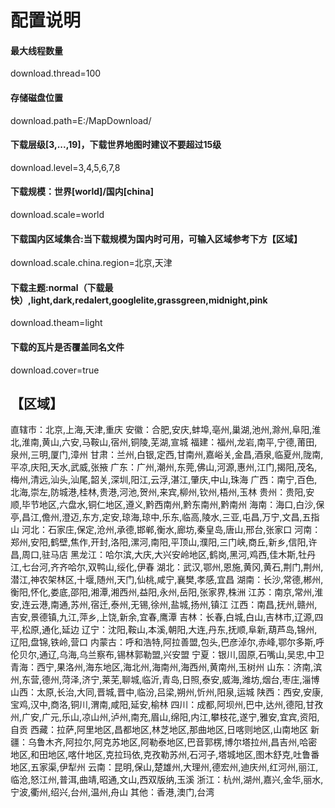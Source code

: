 # 配置说明
#### 最大线程数量
download.thread=100
#### 存储磁盘位置
download.path=E:/MapDownload/
#### 下载层级[3,...,19]，下载世界地图时建议不要超过15级
download.level=3,4,5,6,7,8
#### 下载规模：世界[world]/国内[china]
download.scale=world
#### 下载国内区域集合:当下载规模为国内时可用，可输入区域参考下方【区域】
download.scale.china.region=北京,天津
#### 下载主题:normal（下载最快）,light,dark,redalert,googlelite,grassgreen,midnight,pink
download.theam=light
#### 下载的瓦片是否覆盖同名文件
download.cover=true

## 【区域】
直辖市：北京,上海,天津,重庆
安徽：合肥,安庆,蚌埠,亳州,巢湖,池州,滁州,阜阳,淮北,淮南,黄山,六安,马鞍山,宿州,铜陵,芜湖,宣城
福建：福州,龙岩,南平,宁德,莆田,泉州,三明,厦门,漳州
甘肃：兰州,白银,定西,甘南州,嘉峪关,金昌,酒泉,临夏州,陇南,平凉,庆阳,天水,武威,张掖
广东：广州,潮州,东莞,佛山,河源,惠州,江门,揭阳,茂名,梅州,清远,汕头,汕尾,韶关,深圳,阳江,云浮,湛江,肇庆,中山,珠海
广西：南宁,百色,北海,崇左,防城港,桂林,贵港,河池,贺州,来宾,柳州,钦州,梧州,玉林
贵州：贵阳,安顺,毕节地区,六盘水,铜仁地区,遵义,黔西南州,黔东南州,黔南州
海南：海口,白沙,保亭,昌江,儋州,澄迈,东方,定安,琼海,琼中,乐东,临高,陵水,三亚,屯昌,万宁,文昌,五指山
河北：石家庄,保定,沧州,承德,邯郸,衡水,廊坊,秦皇岛,唐山,邢台,张家口
河南：郑州,安阳,鹤壁,焦作,开封,洛阳,漯河,南阳,平顶山,濮阳,三门峡,商丘,新乡,信阳,许昌,周口,驻马店
黑龙江：哈尔滨,大庆,大兴安岭地区,鹤岗,黑河,鸡西,佳木斯,牡丹江,七台河,齐齐哈尔,双鸭山,绥化,伊春
湖北：武汉,鄂州,恩施,黄冈,黄石,荆门,荆州,潜江,神农架林区,十堰,随州,天门,仙桃,咸宁,襄樊,孝感,宜昌
湖南：长沙,常德,郴州,衡阳,怀化,娄底,邵阳,湘潭,湘西州,益阳,永州,岳阳,张家界,株洲
江苏：南京,常州,淮安,连云港,南通,苏州,宿迁,泰州,无锡,徐州,盐城,扬州,镇江
江西：南昌,抚州,赣州,吉安,景德镇,九江,萍乡,上饶,新余,宜春,鹰潭
吉林：长春,白城,白山,吉林市,辽源,四平,松原,通化,延边
辽宁：沈阳,鞍山,本溪,朝阳,大连,丹东,抚顺,阜新,葫芦岛,锦州,辽阳,盘锦,铁岭,营口
内蒙古：呼和浩特,阿拉善盟,包头,巴彦淖尔,赤峰,鄂尔多斯,呼伦贝尔,通辽,乌海,乌兰察布,锡林郭勒盟,兴安盟
宁夏：银川,固原,石嘴山,吴忠,中卫
青海：西宁,果洛州,海东地区,海北州,海南州,海西州,黄南州,玉树州
山东：济南,滨州,东营,德州,菏泽,济宁,莱芜,聊城,临沂,青岛,日照,泰安,威海,潍坊,烟台,枣庄,淄博
山西：太原,长治,大同,晋城,晋中,临汾,吕梁,朔州,忻州,阳泉,运城
陕西：西安,安康,宝鸡,汉中,商洛,铜川,渭南,咸阳,延安,榆林
四川：成都,阿坝州,巴中,达州,德阳,甘孜州,广安,广元,乐山,凉山州,泸州,南充,眉山,绵阳,内江,攀枝花,遂宁,雅安,宜宾,资阳,自贡
西藏：拉萨,阿里地区,昌都地区,林芝地区,那曲地区,日喀则地区,山南地区
新疆：乌鲁木齐,阿拉尔,阿克苏地区,阿勒泰地区,巴音郭楞,博尔塔拉州,昌吉州,哈密地区,和田地区,喀什地区,克拉玛依,克孜勒苏州,石河子,塔城地区,图木舒克,吐鲁番地区,五家渠,伊犁州
云南：昆明,保山,楚雄州,大理州,德宏州,迪庆州,红河州,丽江,临沧,怒江州,普洱,曲靖,昭通,文山,西双版纳,玉溪
浙江：杭州,湖州,嘉兴,金华,丽水,宁波,衢州,绍兴,台州,温州,舟山
其他：香港,澳门,台湾